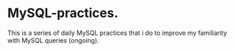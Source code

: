 # MySQL-practices.

This is a series of daily MySQL practices that i do to improve my familiarity with MySQL queries (ongoing).
